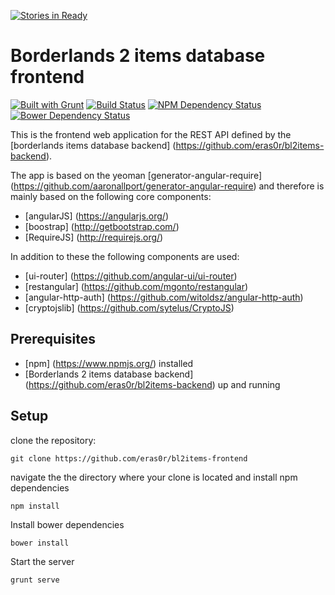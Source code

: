[![Stories in Ready](https://badge.waffle.io/eras0r/bl2items-frontend.png?label=ready&title=Ready)](https://waffle.io/eras0r/bl2items-frontend)
# Borderlands 2 items database frontend

[![Built with Grunt](https://cdn.gruntjs.com/builtwith.png)](http://gruntjs.com/)
[![Build Status](https://travis-ci.org/eras0r/bl2items-frontend.svg?branch=master)](https://travis-ci.org/eras0r/bl2items-frontend)
[![NPM Dependency Status](https://www.versioneye.com/user/projects/5453bce722b4fb6b930000f3/badge.svg?style=flat)](https://www.versioneye.com/user/projects/5453bce722b4fb6b930000f3)
[![Bower Dependency Status](https://www.versioneye.com/user/projects/5453bce122b4fb8ffb000004/badge.svg?style=flat)](https://www.versioneye.com/user/projects/5453bce122b4fb8ffb000004)

This is the frontend web application for the REST API defined by the [borderlands items database backend] (https://github.com/eras0r/bl2items-backend).

The app is based on the yeoman [generator-angular-require] (https://github.com/aaronallport/generator-angular-require) and therefore is mainly based on the following core components:

* [angularJS] (https://angularjs.org/)
* [boostrap] (http://getbootstrap.com/)
* [RequireJS] (http://requirejs.org/)

In addition to these the following components are used:

* [ui-router] (https://github.com/angular-ui/ui-router)
* [restangular] (https://github.com/mgonto/restangular)
* [angular-http-auth] (https://github.com/witoldsz/angular-http-auth)
* [cryptojslib] (https://github.com/sytelus/CryptoJS)

## Prerequisites

* [npm] (https://www.npmjs.org/) installed
* [Borderlands 2 items database backend] (https://github.com/eras0r/bl2items-backend) up and running

## Setup

clone the repository:
```
git clone https://github.com/eras0r/bl2items-frontend
```
navigate the the directory where your clone is located and install npm dependencies
```
npm install
```
Install bower dependencies
```
bower install
```
Start the server
```
grunt serve
```
